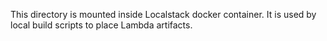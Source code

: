 This directory is mounted inside Localstack docker container. It is used by local build scripts to place Lambda artifacts.